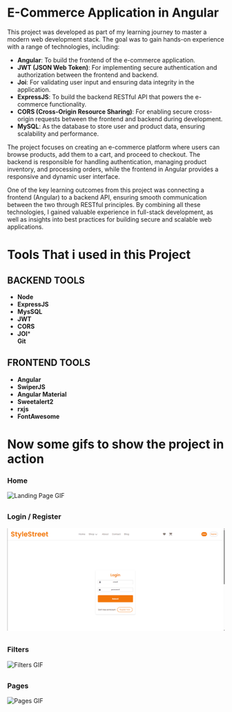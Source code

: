 # E-Commerce Application in Angular

This project was developed as part of my learning journey to master a modern web development stack. The goal was to gain hands-on experience with a range of technologies, including:

- **Angular**: To build the frontend of the e-commerce application.
- **JWT (JSON Web Token)**: For implementing secure authentication and authorization between the frontend and backend.
- **Joi**: For validating user input and ensuring data integrity in the application.
- **ExpressJS**: To build the backend RESTful API that powers the e-commerce functionality.
- **CORS (Cross-Origin Resource Sharing)**: For enabling secure cross-origin requests between the frontend and backend during development.
- **MySQL**: As the database to store user and product data, ensuring scalability and performance.

The project focuses on creating an e-commerce platform where users can browse products, add them to a cart, and proceed to checkout. The backend is responsible for handling authentication, managing product inventory, and processing orders, while the frontend in Angular provides a responsive and dynamic user interface.

One of the key learning outcomes from this project was connecting a frontend (Angular) to a backend API, ensuring smooth communication between the two through RESTful principles. By combining all these technologies, I gained valuable experience in full-stack development, as well as insights into best practices for building secure and scalable web applications.
 
 # Tools That i used in this Project 

 
## BACKEND TOOLS

* **Node**
*  **ExpressJS**
*  **MysSQL**
*  **JWT**
*  **CORS**
*  **JOI***  
**Git**

## FRONTEND TOOLS

* **Angular**
*  **SwiperJS**
*  **Angular Material**
*  **Sweetalert2**
*  **rxjs**
*  **FontAwesome**

 # Now some gifs to show the project in action

### Home  

![Landing Page GIF](https://raw.githubusercontent.com/DaviAlmeidaD3V/e-commerce-angular/main/client/src/assets/img/LandingPage.gif)

<div style="margin-bottom: 30px;"></div> 

### Login / Register

![Login/Registry GIF](https://raw.githubusercontent.com/DaviAlmeidaD3V/e-commerce-angular/main/client/src/assets/img/LoginRegistry.gif)

<div style="margin-bottom: 30px;"></div> 

### Filters  

![Filters GIF](https://raw.githubusercontent.com/DaviAlmeidaD3V/e-commerce-angular/main/client/src/assets/img/Filters.gif)

<div style="margin-bottom: 30px;"></div> 

### Pages  

![Pages GIF](https://raw.githubusercontent.com/DaviAlmeidaD3V/e-commerce-angular/main/client/src/assets/img/Pages.gif)
